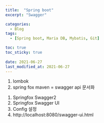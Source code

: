 ```yaml
---
title:  "Spring boot"
excerpt: "Swagger"

categories:
  - Blog
tags:
  - [Spring boot, Maria DB, Mybatis, Git]

toc: true
toc_sticky: true
 
date: 2021-06-27
last_modified_at: 2021-06-27
---
```


1. lombok
2. spring fox maven = swagger  api 문서화
  1) Springfox Swagger2
  2) Springfox Swagger UI
  3) Config 설정
  4) http://localhost:8080/swagger-ui.html 

